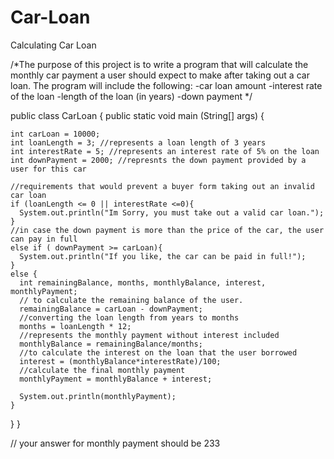 # Car-Loan
Calculating Car Loan


/*The purpose of this project is to write a program that will calculate the monthly car payment a 
user should expect to make after taking out a car loan. The program will include the following:
-car loan amount
-interest rate of the loan
-length of the loan (in years)
-down payment
*/


public class CarLoan {
  public static void main (String[] args) {
    
    int carLoan = 10000;
    int loanLength = 3; //represents a loan length of 3 years
    int interestRate = 5; //represents an interest rate of 5% on the loan
    int downPayment = 2000; //represnts the down payment provided by a user for this car
    
    //requirements that would prevent a buyer form taking out an invalid car loan
    if (loanLength <= 0 || interestRate <=0){
      System.out.println("Im Sorry, you must take out a valid car loan.");
    }
    //in case the down payment is more than the price of the car, the user can pay in full
    else if ( downPayment >= carLoan){
      System.out.println("If you like, the car can be paid in full!");
    }
    else {
      int remainingBalance, months, monthlyBalance, interest, monthlyPayment;
      // to calculate the remaining balance of the user.
      remainingBalance = carLoan - downPayment;
      //converting the loan length from years to months
      months = loanLength * 12;
      //represents the monthly payment without interest included
      monthlyBalance = remainingBalance/months;
      //to calculate the interest on the loan that the user borrowed
      interest = (monthlyBalance*interestRate)/100;
      //calculate the final monthly payment
      monthlyPayment = monthlyBalance + interest;
      
      System.out.println(monthlyPayment);
    }
  }
}

// your answer for monthly payment should be 233
